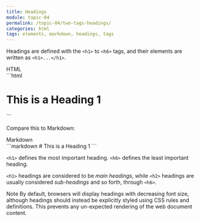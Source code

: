 ```yaml
---
title: Headings
module: topic-04
permalink: /topic-04/two-tags-headings/
categories: html
tags: elements, markdown, headings, tags
---
```


<div class="divider-heading"></div>

Headings are defined with the `<h1>` to `<h6>` tags, and their elements are written as `<h1>...</h1>`.


<div class="code-heading">
  <span class="html">HTML</span>
</div>
```html
<h1>This is a Heading 1</h1>
```


Compare this to Markdown:


<div class="code-heading">
  <span class="md">Markdown</span>
</div>
```markdown
# This is a Heading 1
```




`<h1>` defines the most important heading. `<h6>` defines the least important heading.

`<h1>` headings are considered to be _main headings_, while `<h2>` headings are usually considered _sub-headings_ and so forth, through `<h6>`.

<span class="label label-info">Note</span> By default, browsers will display headings with decreasing font size, although headings should instead be explicitly styled using CSS rules and definitions. This prevents any un-expected rendering of the web document content.


<div class="external-embed">
  <p data-height="400" data-theme-id="30567" data-slug-hash="ZJZEXa" data-default-tab="html,result" data-user="Media-Ed-Online" data-pen-title="HTML Headings" class="codepen"></p>
</div>
